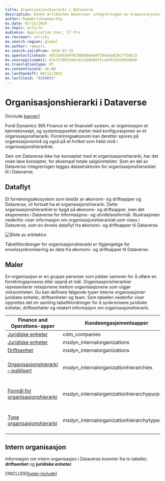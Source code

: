 ```yaml
---
title: Organisasjonshierarki i Dataverse
description: Denne artikkelen beskriver integreringen av organisasjonsdata mellom økonomi- og driftsapper og Dataverse.
author: RamaKrishnamoorthy
ms.date: 07/15/2019
ms.topic: article
audience: Application User, IT Pro
ms.reviewer: sericks
ms.search.region: global
ms.author: ramasri
ms.search.validFrom: 2019-07-15
ms.openlocfilehash: 48533dd104f62080d0ebd47389a4a829c772db13
ms.sourcegitcommit: 87e727005399c82cbb6509f5ce9fb33d18928d30
ms.translationtype: HT
ms.contentlocale: nb-NO
ms.lasthandoff: 08/12/2022
ms.locfileid: "9289054"
---
```

# <a name="organization-hierarchy-in-dataverse"></a>Organisasjonshierarki i Dataverse

[!include [banner](../../includes/banner.md)]



Fordi Dynamics 365 Finance er et finansielt system, er *organisasjon* et kjernekonsept, og systemoppsettet starter med konfigurasjonen av et organisasjonshierarki. Forretningsøkonomi kan deretter spores på organisasjonsnivå og også på et hvilket som helst nivå i organisasjonshierarkiet.

Selv om Dataverse ikke har konseptet med et organisasjonshierarki, har det noen løse konsepter, for eksempel totale salgsinntekter. Som en del av Dataverse-integreringen legges datastrukturen for organisasjonshierarkiet til i Dataverse.

## <a name="data-flow"></a>Dataflyt

Et forretningsøkosystem som består av økonomi- og driftsapper og Dataverse, vil fortsatt ha et organisasjonshierarki. Dette organisasjonshierarkiet er bygd på økonomi- og driftsapper, men det eksponeres i Dataverse for informasjons- og utvidelsesformål. Illustrasjonen nedenfor viser informasjon om organisasjonshierarkiet som vises i Dataverse, som en énveis dataflyt fra økonomi- og driftsapper til Dataverse.

![Bilde av arkitektur.](media/dual-write-data-flow.png)

Tabelltilordninger for organisasjonshierarki er tilgjengelige for enveissynkronisering av data fra økonomi- og driftsapper til Dataverse.

## <a name="templates"></a>Maler

En organisasjon er en gruppe personer som jobber sammen for å utføre en forretningsprosess eller oppnå et mål. Organisasjonshierarkier representerer relasjonene mellom organisasjonene som utgjør virksomheten. Du kan definere følgende typer interne organisasjoner: juridiske enheter, driftsenheter og team. Som tabellen nedenfor viser opprettes det en samling tabelltilordninger for å synkronisere juridiske enheter, driftsenheter og relatert informasjon om organisasjonshierarki.

Finance and Operations-apper | Kundeengasjementsapper     | Beskrivelse
-----------------------|--------------------------------|---
[Juridiske enheter](mapping-reference.md#102) | cdm_companies | 
[Juridiske enheter](mapping-reference.md#142) | msdyn_internalorganizations |
[Driftsenhet](mapping-reference.md#143) | msdyn_internalorganizations |
[Organisasjonshierarki – publisert](mapping-reference.md#139) | msdyn_internalorganizationhierarchies | Denne malen gir enveis synkronisering av den publiserte tabellen for organisasjonshierarkiet.
[Formål for organisasjonshierarki](mapping-reference.md#140) | msdyn_internalorganizationhierarchypurposes | Denne malen gir enveis synkronisering av formålstabellen for organisasjonshierarkiet.
[Type organisasjonshierarki](mapping-reference.md#141) | msdyn_internalorganizationhierarchytypes | Denne malen gir enveis synkronisering av typetabellen for organisasjonshierarkiet.

## <a name="internal-organization"></a>Intern organisasjon

Informasjon om intern organisasjon i Dataverse kommer fra to tabeller, **driftsenhet** og **juridiske enheter**.

[!INCLUDE[footer-include](../../../../includes/footer-banner.md)]

